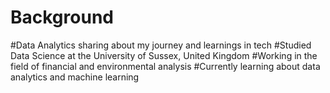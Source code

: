 # Background
#Data Analytics sharing about my journey and learnings in tech
#Studied Data Science at the University of Sussex, United Kingdom
#Working in the field of financial and environmental analysis
#Currently learning about data analytics and machine learning
